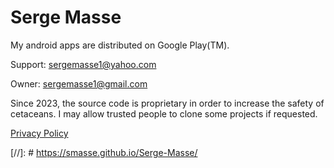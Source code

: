 # Serge Masse

My android apps are distributed on Google Play(TM).

Support: sergemasse1@yahoo.com

Owner: sergemasse1@gmail.com

Since 2023, the source code is proprietary in order to increase the safety of cetaceans. I may allow trusted people to clone some projects if requested.

[Privacy Policy](https://github.com/smasse/Serge-Masse/blob/main/privacy-policy.md)

[//]: # https://smasse.github.io/Serge-Masse/ 
